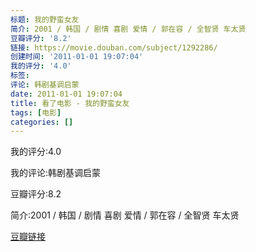 ```yaml
---
标题: 我的野蛮女友
简介: 2001 / 韩国 / 剧情 喜剧 爱情 / 郭在容 / 全智贤 车太贤
豆瓣评分: '8.2'
链接: https://movie.douban.com/subject/1292286/
创建时间: '2011-01-01 19:07:04'
我的评分: '4.0'
标签:
评论: 韩剧基调启蒙
date: 2011-01-01 19:07:04
title: 看了电影 - 我的野蛮女友
tags: [电影]
categories: []
---
```


我的评分:4.0

我的评论:韩剧基调启蒙

豆瓣评分:8.2

简介:2001 / 韩国 / 剧情 喜剧 爱情 / 郭在容 / 全智贤 车太贤

[豆瓣链接](https://movie.douban.com/subject/1292286/)

